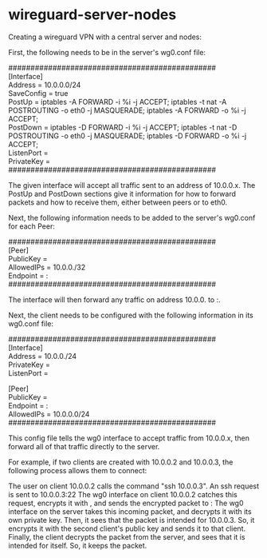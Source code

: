 # wireguard-server-nodes

Creating a wireguard VPN with a central server and nodes:

First, the following needs to be in the server's wg0.conf file:


###############################################  
[Interface]  
Address = 10.0.0.0/24  
SaveConfig = true  
PostUp = iptables -A FORWARD -i %i -j ACCEPT; iptables -t nat -A POSTROUTING -o eth0 -j MASQUERADE; iptables -A FORWARD -o %i -j ACCEPT;  
PostDown = iptables -D FORWARD -i %i -j ACCEPT; iptables -t nat -D POSTROUTING -o eth0 -j MASQUERADE; iptables -D FORWARD -o %i -j ACCEPT;  
ListenPort = <server port>  
PrivateKey = <server private key>  
###############################################  
  
The given interface will accept all traffic sent to an address of 10.0.0.x. The PostUp and PostDown sections give it information for how to forward packets and how to receive them, either between peers or to eth0.

Next, the following information needs to be added to the server's wg0.conf for each Peer:

###############################################  
[Peer]  
PublicKey = <client public key>  
AllowedIPs = 10.0.0.<client number>/32  
Endpoint = <client ip address>:<client port>  
###############################################  
  
The interface will then forward any traffic on address 10.0.0.<peer number> to <peer ip address>:<peer port>.
  
Next, the client needs to be configured with the following information in its wg0.conf file:

###############################################  
[Interface]  
Address = 10.0.0.<client number>/24  
PrivateKey = <client private key>  
ListenPort = <client port>  
  
[Peer]  
PublicKey = <server public key>  
Endpoint = <server ip address>:<server port>  
AllowedIPs = 10.0.0.0/24  
###############################################  
  
This config file tells the wg0 interface to accept traffic from 10.0.0.x, then forward all of that traffic directly to the server.

For example, if two clients are created with 10.0.0.2 and 10.0.0.3, the following process allows them to connect:

The user on client 10.0.0.2 calls the command "ssh 10.0.0.3".
An ssh request is sent to 10.0.0.3:22
The wg0 interface on client 10.0.0.2 catches this request, encrypts it with <server public key>, and sends the encrypted packet to <server ip address>:<server port>
The wg0 interface on the server takes this incoming packet, and decrypts it with its own private key. Then, it sees that the packet is intended for 10.0.0.3. So, it encrypts it with the second client's public key and sends it to that client.
Finally, the client decrypts the packet from the server, and sees that it is intended for itself. So, it keeps the packet.
